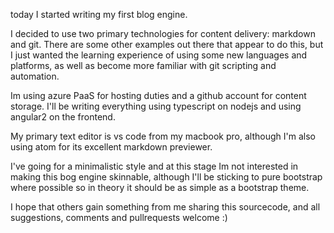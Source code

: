 today I started writing my first blog engine.

I decided to use two primary technologies for content delivery: markdown and git. There are some other examples out there that appear to do this, but I just wanted the learning experience of using some new languages and platforms, as well as become more familiar with git scripting and automation.

Im using azure PaaS for hosting duties and a github account for content storage. I'll be writing everything using typescript on nodejs and using angular2 on the frontend.

My primary text editor is vs code from my macbook pro, although I'm also using atom for its excellent markdown previewer.

I've going for a minimalistic style and at this stage Im not interested in making this bog engine skinnable, although I'll be sticking to pure bootstrap where possible so in theory it should be as simple as a bootstrap theme.

I hope that others gain something from me sharing this sourcecode, and all suggestions, comments and pullrequests welcome :)
